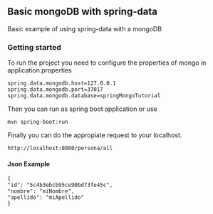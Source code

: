 ## Basic mongoDB with spring-data

Basic example of using spring-data with a mongoDB

### Getting started
To run the project you need to configure the properties of mongo in application.properties

```
spring.data.mongodb.host=127.0.0.1
spring.data.mongodb.port=37017
spring.data.mongodb.database=springMongoTutorial

```

Then you can run as spring boot application or use

```
mvn spring-boot:run

```

Finally you can do the appropiate request to your localhost.

```
http://localhost:8080/persona/all

```

#### Json Example

```
{
"id": "5c4b3ebcb95ce90bd73fe45c",
"nombre": "miNombre",
"apellido": "miApellido"
}
```
